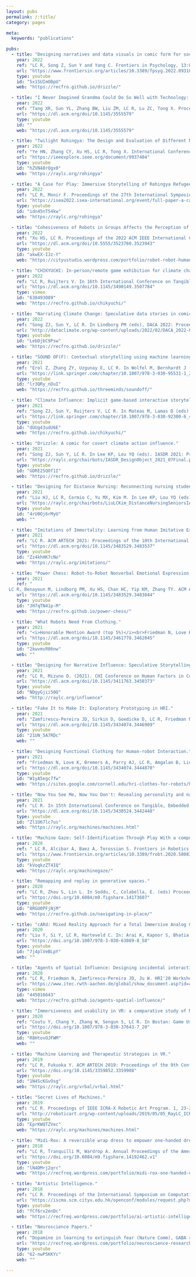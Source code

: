 ```yaml
---
layout: pubs
permalink: /:title/
category: pages

meta:
  keywords: "publications"

pubs:
  - title: "Designing narratives and data visuals in comic form for social influence in climate action."
    year: 2022
    ref: "LC R, Song Z, Sun Y and Yang C. Frontiers in Psychology, 13:893181 [pdf]"
    url: "https://www.frontiersin.org/articles/10.3389/fpsyg.2022.893181/full"
    type: youtube
    id: "5x1SUImOBpU"
    web: "https://recfro.github.io/drizzle/"

  - title: "I Never Imagined Grandma Could Do So Well with Technology: Evolving Roles of Younger Family Members in Older Adults' Technology Learning and Use."
    year: 2022
    ref: "Tang XR, Sun YL, Zhang BW, Liu ZM, LC R, Lu ZC, Tong X. Proceedings of the ACM on Human-Computer Interaction, Vol. 6, CSCW 2. [pdf]"
    url: "https://dl.acm.org/doi/10.1145/3555579"
    type: youtube
    id: ""
    web: "https://dl.acm.org/doi/10.1145/3555579"

  - title: "Twilight Rohingya: The Design and Evaluation of Different Navigation Controls in a Refugee VR Environment."
    year: 2022
    ref: "Ye HN, Zhang CY, Xu HS, LC R, Tong X. International Conference on Cyberworlds (CW), Kanazawa, Japan: 27-29 September. [pdf]"
    url: "https://ieeexplore.ieee.org/document/9937404"
    type: youtube
    id: "hZVN48rOgx0"
    web: "https://raylc.org/rohingya"

  - title: "A Case for Play: Immersive Storytelling of Rohingya Refugee Experience."
    year: 2022
    ref: "LC R, Monir F. Proceedings of the 27th International Symposium on Electronic Art (ISEA'22). Barcelona, Spain: 10-16 June. [html]"
    url: "https://isea2022.isea-international.org/event/full-paper-a-case-for-play-immersive-storytelling-of-rohingya-refugee-experience/"
    type: youtube
    id: "idn45nT54kw"
    web: "https://raylc.org/rohingya"

  - title: "Cohesiveness of Robots in Groups Affects the Perception of Social Rejection by Human Observers."
    year: 2022
    ref: "Xu HS, LC R. Proceedings of the 2022 ACM IEEE International Conference on Human-Robot Interaction (HRI'22). IEEE Press: 1100-1104. [pdf]"
    url: "https://dl.acm.org/doi/10.5555/3523760.3523943"
    type: youtube
    id: "akwEX-IJz-Y"
    web: "https://cityustudio.wordpress.com/portfolio/robot-robot-human-social-rejection/"

  - title: "CHIKYUCHI: In-person/remote game exhibition for climate change influence."
    year: 2022
    ref: "LC R, Ruijters V. In 16th International Conference on Tangible, Embedded, and Embodied Interaction (TEI'22). ACM: 81, 1-4. [pdf]"
    url: "https://dl.acm.org/doi/10.1145/3490149.3507784"
    type: vimeo
    id: "638493089"
    web: "https://recfro.github.io/chikyuchi/"

  - title: "Narrating Climate Change: Speculative data stories in comic form for affecting climate action."
    year: 2022
    ref: "Song ZJ, Sun Y, LC R. In Lindborg PM (eds), DACA 2022: Proceedings of Data Art for Climate Action Conference. Hong Kong: 22-26 Feb. [pdf]"
    url: "http://dataclimate.org/wp-content/uploads/2022/02/DACA_2022-ProceedingsCatalogue.pdf"
    type: youtube
    id: "LebDjbC9Psw"
    web: "https://recfro.github.io/drizzle/"

  - title: "SOUND OF(F): Contextual storytelling using machine learning representations of sound and music."
    year: 2021
    ref: "Erol Z, Zhang ZY, Uzgunay E, LC R. In Wolfel M, Bernhardt J (eds), EAI ArtsIT 2021. Lecture Notes of the Institute for Computer Sciences. Springer, Cham. [pdf]"
    url: "https://link.springer.com/chapter/10.1007/978-3-030-95531-1_23"
    type: youtube
    id: "lr3QRy_nDuI"
    web: "https://recfro.github.io/threeminds/soundoff/"

  - title: "Climate Influence: Implicit game-based interactive storytelling for climate action purpose."
    year: 2021
    ref: "Song ZJ, Sun Y, Ruijters V, LC R. In Mateas M, Lamas D (eds). Interactive Storytelling ICIDS 2021: Lecture Notes in Computer Science. Tallinn, Springer, Cham. [pdf]"
    url: "https://link.springer.com/chapter/10.1007/978-3-030-92300-6_42"
    type: youtube
    id: "dUUg43udU6E"
    web: "https://recfro.github.io/chikyuchi/"

  - title: "Drizzle: A comic for covert climate action influence."
    year: 2021
    ref: "Song ZJ, Sun Y, LC R. In Lee KP, Lou YQ (eds). IASDR 2021: Proceedings of International Association of Societies of Design Research. Springer, Cham. [pdf]"
    url: "https://raylc.org/chairbots/IASDR_DesignObject_2021_07Final.pdf"
    type: youtube
    id: "GDRE25QOf1I"
    web: "https://recfro.github.io/drizzle/"

  - title: "Designing for Distance Nursing: Reconnecting nursing students with senior home residents during COVID-19."
    year: 2021
    ref: "Liu HJ, LC R, Cormio C, Yu MX, Kim M. In Lee KP, Lou YQ (eds). IASDR 2021: Proceedings of International Association of Societies of Design Research. Springer, Cham. [pdf]"
    url: "https://raylc.org/chairbots/LiuLCKim_DistanceNursingSeniorsIASDR.pdf"
    type: youtube
    id: "4rU0Oj6rMyU"
    web: ""

  - title: "Imitations of Immortality: Learning from Human Imitative Examples in Transformer Poetry Generation."
    year: 2021
    ref: "LC R. ACM ARTECH 2021: Proceedings of the 10th International Conference on Digital and Interactive Arts. Aveiro, Portugal: 13-15 October. [pdf]"
    url: "https://dl.acm.org/doi/10.1145/3483529.3483537"
    type: youtube
    id: "Zz4khHK7cNo"
    web: "https://raylc.org/imitations/"

  - title: "Power Chess: Robot-to-Robot Nonverbal Emotional Expression Applied to Competitive Play."
    year: 2021
    ref: "
 LC R, Benayoun M, Lindborg PM, Xu HS, Chan HC, Yip KM, Zhang TY. ACM ARTECH 2021: Proceedings of the 10th Conference on Digital and Interactive Arts. [pdf]"
    url: "https://dl.acm.org/doi/10.1145/3483529.3483844"
    type: youtube
    id: "JH7qTN41p-M"
    web: "https://recfro.github.io/power-chess/"

  - title: "What Robots Need From Clothing."
    year: 2021
    ref: "<i>Honorable Mention Award (top 5%)</i><br>Friedman N, Love K, LC R, Sabin J, Hoffman G, Ju W. In Designing Interactive Systems (DIS'21). (2021). [pdf]"
    url: "https://dl.acm.org/doi/10.1145/3461778.3462045"
    type: youtube
    id: "2kwvmsR06nw"
    web: ""

  - title: "Designing for Narrative Influence: Speculative Storytelling for Social Good in Times of Public Health and Climate Crises."
    year: 2021
    ref: "LC R, Mizuno D. (2021). CHI Conference on Human Factors in Computing Systems Extended Abstracts. [pdf]"
    url: "https://dl.acm.org/doi/10.1145/3411763.3450373"
    type: youtube
    id: "NDgyGjii50Q"
    web: "http://raylc.org/influence"

  - title: "Fake It to Make It: Exploratory Prototyping in HRI."
    year: 2021
    ref: "Zamfirescu-Pereira JD, Sirkin D, Goedicke D, LC R, Friedman N, Mandel I, Martelaro N, Ju W. HRI'21: Companion of ACM IEEE Conference on Human-Robot Interaction. (2021). [pdf]"
    url: "https://dl.acm.org/doi/10.1145/3434074.3446909"
    type: youtube
    id: "21UN_5A7RDc"
    web: ""

  - title: "Designing Functional Clothing for Human-robot Interaction."
    year: 2021
    ref: "Friedman N, Love K, Bremers A, Parry AJ, LC R, Amgalan B, Liu J, Ju W. HRI'21: Companion of ACM IEEE Conference on Human-Robot Interaction. (2021). [pdf]"
    url: "https://dl.acm.org/doi/10.1145/3434074.3444870"
    type: youtube
    id: "W1yA5egc7fw"
    web: "https://sites.google.com/cornell.edu/hri-clothes-for-robots/home"

  - title: "Now You See Me, Now You Don't: Revealing personality and narratives from playful interactions with machines being watched."
    year: 2021
    ref: "LC R. In 15th International Conference on Tangible, Embedded, and Emodied Interaction (TEI'21). 43, 1-7 (2021). [pdf]"
    url: "https://dl.acm.org/doi/10.1145/3430524.3442448"
    type: youtube
    id: "Zl1U67lc7us"
    web: "https://raylc.org/machines/machines.html"

  - title: "Machine Gaze: Self-Identification Through Play With a computer Vision-Based Projection and Robotics System."
    year: 2020
    ref: " LC R, Alcibar A, Baez A, Torossian S. Frontiers in Robotics & AI: Human-Robot Interaction. 7:580835 (2020). [pdf]"
    url: "https://www.frontiersin.org/articles/10.3389/frobt.2020.580835/full"
    type: youtube
    id: "kVoqkzZT4IQ"
    web: "https://raylc.org/machinegaze/"

  - title: "Remapping and replay in generative spaces."
    year: 2020
    ref: "LC R, Zhou S, Lin L. In Soddu, C, Colabella, E. (eds) Proceedings of the 23rd Conference on Generative Art. December 15-17, Milan, Italy, 253-268. [pdf]"
    url: "https://doi.org/10.6084/m9.figshare.14173607"
    type: youtube
    id: "8RGU0PFjNjM"
    web: "https://recfro.github.io/navigating-in-place/"

  - title: "cARd: Mixed Reality Approach for a Total Immersive Analog Game Experience."
    year: 2020
    ref: "Liu Y, Si Y, LC R, Harteveld C. In: Arai K, Kapoor S, Bhatia R. (eds) Proceedings of FTC. Advances in Intelligent Systems and Computing, 1289. Springer, Cham. [pdf]"
    url: "https://doi.org/10.1007/978-3-030-63089-8_58"
    type: youtube
    id: "7j4plVeBLpY"
    web: ""

  - title: "Agents of Spatial Influence: Designing incidental interactions with arrangements and gestures."
    year: 2020
    ref: "LC R, Friedman N, Zamfirescu-Pereira JD, Ju W. HRI'20 Workshop: The Forgotten HRI: Incidental encounters with robots in public spaces. In 2020 ACM IEEE HRI. [pdf]"
    url: "https://www.itec.rwth-aachen.de/global/show_document.asp?id=aaaaaaaaangkias"
    type: vimeo
    id: "445016643"
    web: "https://recfro.github.io/agents-spatial-influence/"

  - title: "Immersiveness and usability in VR: a comparative study of Monstrum and Fruit Ninja."
    year: 2020
    ref: "Coutu Y, Chang Y, Zhang W, Sengun S, LC R. In Bostan: Game User Experience and Player-Centered Design. Computer Entertainment Media Technology: Springer, 437-448. [pdf]"
    url: "https://doi.org/10.1007/978-3-030-37643-7_20"
    type: youtube
    id: "R8HtovOJFWM"
    web: ""

  - title: "Machine Learning and Therapeutic Strategies in VR."
    year: 2019
    ref: "LC R, Fukuoka Y. ACM ARTECH 2019: Proceedings of the 9th Conference on Digital and Interactive Arts. Braga, Portugal: 42, 1-6 (2019). [pdf]"
    url: "https://doi.org/10.1145/3359852.3359908"
    type: youtube
    id: "1N4ScKGvOsg"
    web: "https://raylc.org/vrbal/vrbal.html"

  - title: "Secret Lives of Machines."
    year: 2019
    ref: "LC R. Proceedings of IEEE ICRA-X Robotic Art Program. 1, 23-25 'Expressive Motions.' (2019): Elektra, Montreal, Canada. [pdf]"
    url: "http://roboticart.org/wp-content/uploads/2019/05/05_RayLC_ICRARoboticArt2019_03.pdf"
    type: youtube
    id: "EprKWQTZVec"
    web: "https://raylc.org/machines/machines.html"

  - title: "Midi-Rox: A reversible wrap dress to empower one-handed dressing."
    year: 2018
    ref: "LC R, Tranquilli M, Wardrop A. Annual Proceedings of the American Occupational Therapy Association. 120 (2018): New Orleans, Louisiana, USA. [pdf]"
    url: "https://doi.org/10.6084/m9.figshare.14192462.v1"
    type: youtube
    id: "lN4DMrj2qrc"
    web: "https://recfreq.wordpress.com/portfolio/midi-rox-one-handed-dressing-for-disability/"

  - title: "Artistic Intelligence."
    year: 2018
    ref: "LC R. Proceedings of the International Symposium on Computational Media Art. 12-19 (2018), Hong Kong. [pdf]"
    url: "https://iscma.scm.cityu.edu.hk/openconf/modules/request.php?module=oc_program&action=view.php&id=41&file=1/41.pdf"
    type: youtube
    id: "fCf6rx2enDc"
    web: "https://recfreq.wordpress.com/portfolio/ai-artistic-intelligence/"

  - title: "Neuroscience Papers."
    year: 2018
    ref: "Dopamine in learning to extinguish fear (Nature Comm), GABA receptors in movement circuits (J. Neurophys), optical voltage sensing (J. Neurosci), computational modeling of motor circuits (J. Neurophys). [website]"
    url: "https://recfreq.wordpress.com/portfolio/neuroscience-research/"
    type: youtube
    id: "62-nwP5KKYc"
    web: ""

---
```

<p></p>